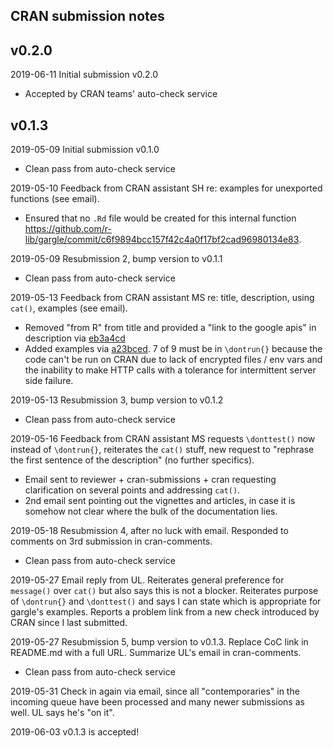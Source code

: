 ## CRAN submission notes

## v0.2.0

2019-06-11 Initial submission v0.2.0

  * Accepted by CRAN teams' auto-check service

## v0.1.3

2019-05-09 Initial submission v0.1.0

  * Clean pass from auto-check service

2019-05-10 Feedback from CRAN assistant SH re: examples for unexported functions (see email).

  * Ensured that no `.Rd` file would be created for this internal function <https://github.com/r-lib/gargle/commit/c6f9894bcc157f42c4a0f17bf2cad96980134e83>.

2019-05-09 Resubmission 2, bump version to v0.1.1

  * Clean pass from auto-check service

2019-05-13 Feedback from CRAN assistant MS re: title, description, using `cat()`, examples (see email).

  * Removed "from R" from title and provided a "link to the google apis" in description via [eb3a4cd](https://github.com/r-lib/gargle/commit/eb3a4cdf87d9f64d4e0f5472fe377f97a9f75538)
  * Added examples via [a23bced](https://github.com/r-lib/gargle/commit/a23bced6e62cb947c49fad061424d50de39e3ff0). 7 of 9 must be in `\dontrun{}` because the code can't be run on CRAN due to lack of encrypted files / env vars and the inability to make HTTP calls with a tolerance for intermittent server side failure.

2019-05-13 Resubmission 3, bump version to v0.1.2

  * Clean pass from auto-check service

2019-05-16 Feedback from CRAN assistant MS requests `\donttest()` now instead of `\dontrun{}`, reiterates the `cat()` stuff, new request to "rephrase the first sentence of the description" (no further specifics).

  * Email sent to reviewer + cran-submissions + cran requesting clarification on
  several points and addressing `cat()`.
  * 2nd email sent pointing out the vignettes and articles, in case it is
  somehow not clear where the bulk of the documentation lies.
  
2019-05-18 Resubmission 4, after no luck with email. Responded to comments on 3rd submission in cran-comments.

  * Clean pass from auto-check service
  
2019-05-27 Email reply from UL. Reiterates general preference for `message()` over `cat()` but also says this is not a blocker. Reiterates purpose of `\dontrun{}` and `\donttest()` and says I can state which is appropriate for gargle's examples. Reports a problem link from a new check introduced by CRAN since I last submitted.
  
2019-05-27 Resubmission 5, bump version to v0.1.3. Replace CoC link in README.md with a full URL. Summarize UL's email in cran-comments.

  * Clean pass from auto-check service
  
2019-05-31 Check in again via email, since all "contemporaries" in the incoming queue have been processed and many newer submissions as well. UL says he's "on it".

2019-06-03 v0.1.3 is accepted!

